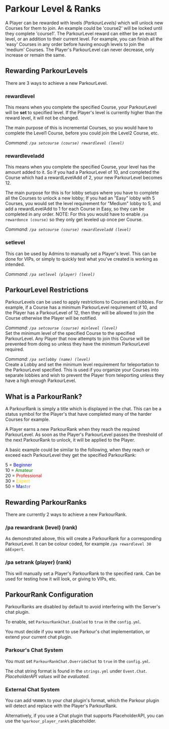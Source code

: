 Parkour Level & Ranks
======

A Player can be rewarded with levels _(ParkourLevels)_ which will unlock new Courses for them to join. An example could be 'course2' will be locked until they complete 'course1'. The ParkourLevel reward can either be an exact level, or an addition to their current level. For example, you can finish all the 'easy' Courses in any order before having enough levels to join the 'medium' Courses. The Player's ParkourLevel can never decrease, only increase or remain the same.

## Rewarding ParkourLevels

There are 3 ways to achieve a new ParkourLevel.

### rewardlevel

This means when you complete the specified Course, your ParkourLevel will be **set** to specified level. If the Player's level is currently higher than the reward level, it will not be changed.

The main purpose of this is incremental Courses, so you would have to complete the Level1 Course, before you could join the Level2 Course, etc.

_Command: `/pa setcourse (course) rewardlevel (level)`_

### rewardleveladd

This means when you complete the specified Course, your level has the amount added to it. So if you had a ParkourLevel of 10, and completed the Course which had a rewardLevelAdd of 2, your new ParkourLevel becomes 12.

The main purpose for this is for lobby setups where you have to complete all the Courses to unlock a new lobby; If you had an "Easy" lobby with 5 Courses, you would set the level requirement for "Medium" lobby to 5, and add a rewardLevelAdd to 1 for each Course in Easy, so they can be completed in any order. NOTE: For this you would have to enable `/pa rewardonce (course)` so they only get leveled up once per Course.

_Command: `/pa setcourse (course) rewardleveladd (level)`_

### setlevel

This can be used by Admins to manually set a Player's level. This can be done for VIPs, or simply to quickly test what you've created is working as intended.

_Command: `/pa setlevel (player) (level)`_

## ParkourLevel Restrictions

ParkourLevels can be used to apply restrictions to Courses and lobbies. For example, if a Course has a minimum ParkourLevel requirement of 10, and the Player has a ParkourLevel of 12, then they will be allowed to join the Course otherwise the Player will be notified.

_Command: `/pa setcourse (course) minlevel (level)`_  
Set the minimum level of the specified Course to the specified ParkourLevel. Any Player that now attempts to join this Course will be prevented from doing so unless they have the minimum ParkourLevel required.

_Command: `/pa setlobby (name) (level)`_  
Create a Lobby and set the minimum level requirement for teleportation to the ParkourLevel specified. This is used if you organize your Courses into separate lobbies and wish to prevent the Player from teleporting unless they have a high enough ParkourLevel.


## What is a ParkourRank?

A ParkourRank is simply a title which is displayed in the chat. This can be a status symbol for the Player's that have completed many of the harder Courses for example.

A Player earns a new ParkourRank when they reach the required ParkourLevel. As soon as the Player's ParkourLevel passes the threshold of the next ParkourRank to unlock, it will be applied to the Player.

A basic example could be similar to the following, when they reach or exceed each ParkourLevel they get the specified ParkourRank:

5 = <span style="color:blue">Beginner</span>  
10 = <span style="color:green">Amateur</span>  
20 = <span style="color:red">Professional</span>  
30 = <span style="color:gold">Expert</span>  
50 = <span style="color:blue">M</span><span style="color:darkblue">a</span><span style="color:darkcyan">s</span><span style="color:darkslateblue">t</span><span style="color:cornflowerblue">e</span><span style="color:blueviolet">r</span>

## Rewarding ParkourRanks

There are currently 2 ways to achieve a new ParkourRank.

### /pa rewardrank (level) (rank)

As demonstrated above, this will create a ParkourRank for a corresponding ParkourLevel. It can be colour coded, for example `/pa rewardlevel 30 &6Expert`.

### /pa setrank (player) (rank)

This will manually set a Player's ParkourRank to the specified rank. Can be used for testing how it will look, or giving to VIPs, etc.

## ParkourRank Configuration

ParkourRanks are disabled by default to avoid interfering with the Server's chat plugin.

To enable, set `ParkourRankChat.Enabled` to `true` in the `config.yml`.

You must decide if you want to use Parkour's chat implementation, or extend your current chat plugin.

### Parkour's Chat System

You must set `ParkourRankChat.OverrideChat` to `true` in the `config.yml`.

The chat string format is found in the `strings.yml` under `Event.Chat`.  
_PlaceholderAPI values will be evaluated._

### External Chat System

You can add `%RANK%` to your chat plugin's format, which the Parkour plugin will detect and replace with the Player's ParkourRank.  

Alternatively, if you use a Chat plugin that supports PlaceholderAPI, you can use the `%parkour_player_rank%` placeholder.
